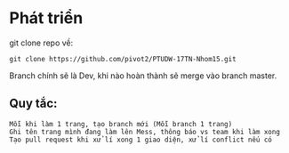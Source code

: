 # Phát triển    
git clone repo về:    
```
git clone https://github.com/pivot2/PTUDW-17TN-Nhom15.git
```
Branch chính sẽ là Dev, khi nào hoàn thành sẽ merge vào branch master.
## Quy tắc:    
```
Mỗi khi làm 1 trang, tạo branch mới (Mỗi branch 1 trang)
Ghi tên trang mình đang làm lên Mess, thông báo vs team khi làm xong
Tạo pull request khi xử lí xong 1 giao diện, xử lí conflict nếu có
```
